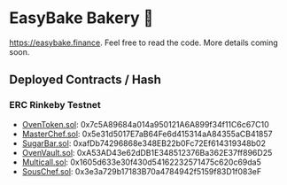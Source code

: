# EasyBake Bakery 🍰

https://easybake.finance. Feel free to read the code. More details coming soon.

## Deployed Contracts / Hash

### ERC Rinkeby Testnet

- [OvenToken.sol](https://rinkeby.etherscan.io/address/0x7c5A89684a014a950121A6A899f34f11C6c67C10#code): 0x7c5A89684a014a950121A6A899f34f11C6c67C10
- [MasterChef.sol](https://rinkeby.etherscan.io/address/0x5e31d5017E7aB64Fe6d415314aA84355aCB41857#code): 0x5e31d5017E7aB64Fe6d415314aA84355aCB41857
- [SugarBar.sol](https://rinkeby.etherscan.io/address/0xafDb74296868e348EB22b0Fc72Ef614319348b02#code): 0xafDb74296868e348EB22b0Fc72Ef614319348b02
- [OvenVault.sol](https://rinkeby.etherscan.io/address/0xA53AD43e62dDB1E348512376Ba362E37ff896D25#code): 0xA53AD43e62dDB1E348512376Ba362E37ff896D25
- [Multicall.sol](https://rinkeby.etherscan.io/address/0x1605d633e30f430d54162232571475c620c69da5#code): 0x1605d633e30f430d54162232571475c620c69da5
- [SousChef.sol](https://rinkeby.etherscan.io/address/0x3e3a729b17183B70a4784942f5159f83D1f083eF#code): 0x3e3a729b17183B70a4784942f5159f83D1f083eF